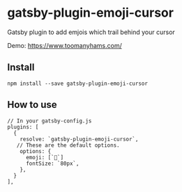 # gatsby-plugin-emoji-cursor

Gatsby plugin to add emjois which trail behind your cursor

Demo: https://www.toomanyhams.com/

## Install

`npm install --save gatsby-plugin-emoji-cursor`


## How to use

```
// In your gatsby-config.js
plugins: [
  {
    resolve: `gatsby-plugin-emoji-cursor`,
   // These are the default options.
    options: {
      emoji: [`🐖`]
      fontSize: `80px`,
    },
  }
],
```

